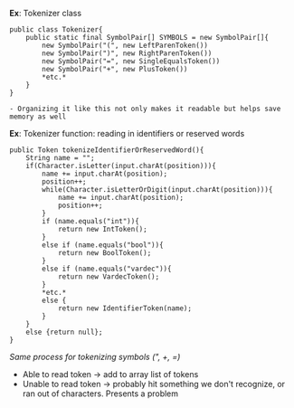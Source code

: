 **Ex**: Tokenizer class
```
public class Tokenizer{
    public static final SymbolPair[] SYMBOLS = new SymbolPair[]{
        new SymbolPair("(", new LeftParenToken())
        new SymbolPair(")", new RightParenToken())
        new SymbolPair("=", new SingleEqualsToken())
        new SymbolPair("+", new PlusToken())
        *etc.*
    }
}
 ```    
    - Organizing it like this not only makes it readable but helps save memory as well

**Ex**: Tokenizer function: reading in identifiers or reserved words
```
public Token tokenizeIdentifierOrReservedWord(){
    String name = "";
    if(Character.isLetter(input.charAt(position))){
        name += input.charAt(position);
        position++;
        while(Character.isLetterOrDigit(input.charAt(position))){
            name += input.charAt(position);
            position++;
        }
        if (name.equals("int")){
            return new IntToken();
        }
        else if (name.equals("bool")){
            return new BoolToken();
        }
        else if (name.equals("vardec")){
            return new VardecToken();
        }
        *etc.*
        else {
            return new IdentifierToken(name);
        } 
    }
    else {return null};
}
```
*Same process for tokenizing symbols (", +, =)*
- Able to read token -> add to array list of tokens
- Unable to read token -> probably hit something we don't recognize, or ran out of characters. Presents a problem